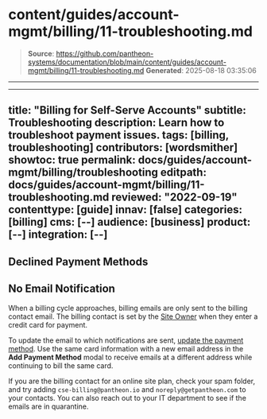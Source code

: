 # content/guides/account-mgmt/billing/11-troubleshooting.md

> **Source**: https://github.com/pantheon-systems/documentation/blob/main/content/guides/account-mgmt/billing/11-troubleshooting.md
> **Generated**: 2025-08-18 03:35:06

---

---
title: "Billing for Self-Serve Accounts"
subtitle: Troubleshooting
description: Learn how to troubleshoot payment issues.
tags: [billing, troubleshooting]
contributors: [wordsmither]
showtoc: true
permalink: docs/guides/account-mgmt/billing/troubleshooting
editpath: docs/guides/account-mgmt/billing/11-troubleshooting.md
reviewed: "2022-09-19"
contenttype: [guide]
innav: [false]
categories: [billing]
cms: [--]
audience: [business]
product: [--]
integration: [--]
---

## Declined Payment Methods

<Partial file="billing-declined-card-codes.md" />

## No Email Notification

When a billing cycle approaches, billing emails are only sent to the billing contact email. The billing contact is set by the [Site Owner](#roles-and-permissions) when they enter a credit card for payment.

To update the email to which notifications are sent, [update the payment method](/guides/account-mgmt/billing/methods#update-personal-payment-method). Use the same card information with a new email address in the **Add Payment Method** modal to receive emails at a different address while continuing to bill the same card.

If you are the billing contact for an online site plan, check your spam folder, and try adding `cse-billing@pantheon.io` and `noreply@getpantheon.com` to your contacts. You can also reach out to your IT department to see if the emails are in quarantine.

